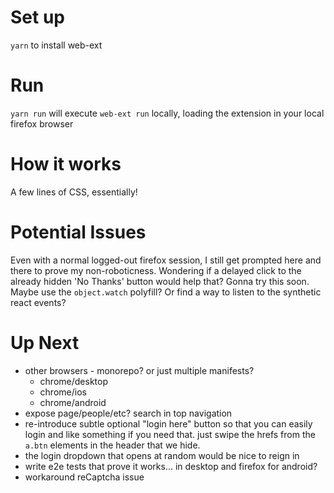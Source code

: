 # Set up

`yarn` to install web-ext

# Run

`yarn run` will execute `web-ext run` locally, loading the extension in your  local firefox browser

# How it works

A few lines of CSS, essentially!

# Potential Issues
Even with a normal logged-out firefox session, I still get prompted here and there to prove my non-roboticness. Wondering if a delayed click to the already hidden 'No Thanks' button would help that? Gonna try this soon. Maybe use the `object.watch` polyfill? Or find a way to listen to the synthetic react events?

# Up Next
- other browsers - monorepo? or just multiple manifests?
  - chrome/desktop
  - chrome/ios
  - chrome/android
- expose page/people/etc? search in top navigation
- re-introduce subtle optional "login here" button so that you can easily login and like something if you need that. just swipe the hrefs from the `a.btn` elements in the header that we hide.  
- the login dropdown that opens at random would be nice to reign in
- write e2e tests that prove it works... in desktop and firefox for android?
- workaround reCaptcha issue
